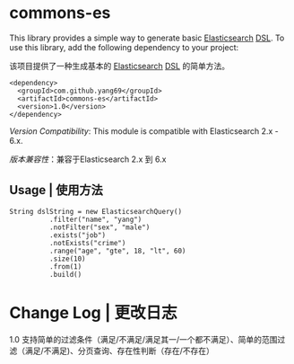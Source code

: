 # commons-es

This library provides a simple way to generate basic [Elasticsearch](https://www.elastic.co/products/elasticsearch) [DSL](https://www.elastic.co/guide/en/elasticsearch/reference/5.5/query-dsl.html). To use this library, add the following dependency to your project:

该项目提供了一种生成基本的 [Elasticsearch](https://www.elastic.co/products/elasticsearch) [DSL](https://www.elastic.co/guide/en/elasticsearch/reference/5.5/query-dsl.html) 的简单方法。

    <dependency>
      <groupId>com.github.yang69</groupId>
      <artifactId>commons-es</artifactId>
      <version>1.0</version>
    </dependency>

*Version Compatibility*: This module is compatible with Elasticsearch 2.x - 6.x.

*版本兼容性*：兼容于Elasticsearch 2.x 到 6.x

## Usage | 使用方法

```
String dslString = new ElasticsearchQuery()
          .filter("name", "yang")
          .notFilter("sex", "male")
          .exists("job")
          .notExists("crime")
          .range("age", "gte", 18, "lt", 60)
          .size(10)
          .from(1)
          .build()
```

# Change Log | 更改日志

1.0 支持简单的过滤条件（满足/不满足/满足其一/一个都不满足）、简单的范围过滤（满足/不满足)、分页查询、存在性判断（存在/不存在）
